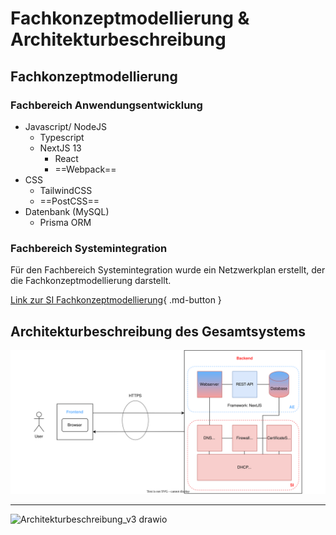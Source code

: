 # Fachkonzeptmodellierung & Architekturbeschreibung

## Fachkonzeptmodellierung

### Fachbereich Anwendungsentwicklung
- Javascript/ NodeJS
    - Typescript
    - NextJS 13
      - React
      - ==Webpack==
-  CSS
    - TailwindCSS
    - ==PostCSS==
- Datenbank (MySQL)
    - Prisma ORM

### Fachbereich Systemintegration

Für den Fachbereich Systemintegration wurde ein Netzwerkplan erstellt, der die Fachkonzeptmodellierung darstellt.

[Link zur SI Fachkonzeptmodellierung](../09_si-module/server/00_Allgemein.md){ .md-button }

## Architekturbeschreibung des Gesamtsystems

![Architekturbeschreibung](../../assets/svg/architektur.svg)

---
![Architekturbeschreibung_v3 drawio](https://user-images.githubusercontent.com/57149152/222259441-dd3a3e4b-6ad2-447a-a196-f38f3f3a2593.png)
